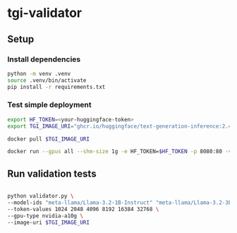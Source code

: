 # tgi-validator


## Setup

### Install dependencies
```bash
python -m venv .venv
source .venv/bin/activate
pip install -r requirements.txt
```

### Test simple deployment

```bash
export HF_TOKEN=<your-huggingface-token>
export TGI_IMAGE_URI="ghcr.io/huggingface/text-generation-inference:2.4.1"

docker pull $TGI_IMAGE_URI

docker run --gpus all --shm-size 1g -e HF_TOKEN=$HF_TOKEN -p 8080:80 -v $PWD/data:/data $TGI_IMAGE_URI --model-id meta-llama/Llama-3.2-1B-Instruct
```

## Run validation tests
```bash

python validator.py \
--model-ids "meta-llama/Llama-3.2-1B-Instruct" "meta-llama/Llama-3.2-3B-Instruct" "mistralai/Mixtral-8x22B-Instruct-v0.1" "meta-llama/Llama-3.2-11B-Vision-Instruct" "meta-llama/Llama-3.3-70B-Instruct" \
--token-values 1024 2048 4096 8192 16384 32768 \
--gpu-type nvidia-a10g \
--image-uri $TGI_IMAGE_URI
```


